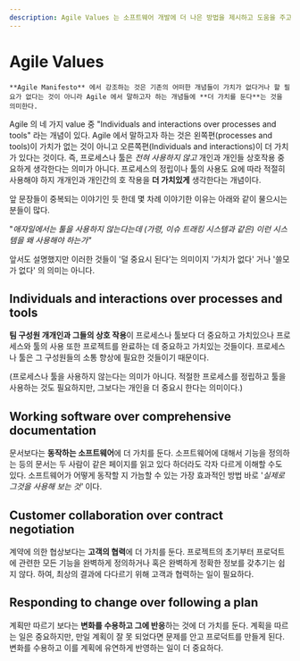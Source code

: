```yaml
---
description: Agile Values 는 소프트웨어 개발에 더 나은 방법을 제시하고 도움을 주고자 하는 목적이 있다.
---
```


# Agile Values

    **Agile Manifesto** 에서 강조하는 것은 기존의 어떠한 개념들이 가치가 없다거나 할 필요가 없다는 것이 아니라 Agile 에서 말하고자 하는 개념들에 **더 가치를 둔다**는 것을 의미한다.

   Agile 의 네 가지 value 중 "Individuals and interactions over processes and tools" 라는 개념이 있다. Agile 에서 말하고자 하는 것은 왼쪽편\(processes and tools\)이 가치가 없는 것이 아니고 오른쪽편\(Individuals and interactions\)이 더 가치가 있다는 것이다. 즉, 프로세스나 툴은 _전혀 사용하지 않고_ 개인과 개인들 상호작용 중요하게 생각한다는 의미가 아니다. 프로세스의 정립이나 툴의 사용도 요에 따라 적절히 사용해야 하지 개개인과 개인간의 호 작용을 **더 가치있게** 생각한다는 개념이다.

   앞 문장들이 중복되는 이야기인 듯 한데 몇 차례 이야기한 이유는 아래와 같이 물으시는 분들이 많다.

   "_애자일에서는 툴을 사용하지 않는다는데 \(가령, 이슈 트래킹 시스템과 같은\) 이런 시스템을 왜 사용해야 하는가"_   

   앞서도 설명했지만 이러한 것들이 '덜 중요시 된다'는 의미이지 '가치가 없다' 거나 '쓸모가 없다' 의 의미는 아니다.

## Individuals and interactions over processes and tools

**팀 구성원 개개인과 그들의 상호 작용**이 프로세스나 툴보다 더 중요하고 가치있으나 프로세스와 툴의 사용 또한 프로젝트를 완료하는 데 중요하고 가치있는 것들이다. 프로세스나 툴은 그 구성원들의 소통 향상에 필요한 것들이기 때문이다.

\(프로세스나 툴을 사용하지 않는다는 의미가 아니다. 적절한 프로세스를 정립하고 툴을 사용하는 것도 필요하지만, 그보다는 개인을 더 중요시 한다는 의미이다.\)

## Working software over comprehensive documentation

문서보다는 **동작하는 소프트웨어**에 더 가치를 둔다. 소프트웨어에 대해서 기능을 정의하는 등의 문서는 두 사람이 같은 페이지를 읽고 있다 하더라도 각자 다르게 이해할 수도 있다. 소프트웨어가 어떻게 동작할 지 가늠할 수 있는 가장 효과적인 방법 바로 '_실제로 그것을 사용해 보는 것'_ 이다.

## Customer collaboration over contract negotiation

계약에 의한 협상보다는 **고객의 협력**에 더 가치를 둔다. 프로젝트의 초기부터 프로덕트에 관련한 모든 기능을 완벽하게 정의하거나 혹은 완벽하게 정확한 정보를 갖추기는 쉽지 않다. 하여, 최상의 결과에 다다르기 위해 고객과 협력하는 일이 필요하다.

## Responding to change over following a plan

계획만 따르기 보다는 **변화를 수용하고 그에 반응**하는 것에 더 가치를 둔다. 계획을 따르는 일은 중요하지만, 만일 계획이 잘 못 되었다면 문제를 안고 프로덕트를 만들게 된다. 변화를 수용하고 이를 계획에 유연하게 반영하는 일이 더 중요하다.


